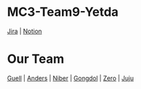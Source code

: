 # MC3-Team9-Yetda

[Jira](https://chaeminlee.atlassian.net/jira/software/projects/EARJ/boards/1) | [Notion](https://ripe-chicory-8d6.notion.site/Yetda-Wiki-cc25a7c3d7b44bf4b5a4d74fc52081b3)

# Our Team

[Guell](https://github.com/Valentino1994) | [Anders](https://github.com/boskim22) | [Niber](https://github.com/im-niber) | [Gongdol](https://github.com/realmountain1129) | [Zero](https://github.com/yys88699) | [Juju](https://github.com/shinehardd)
